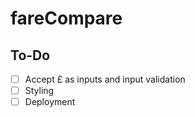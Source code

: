 ﻿# fareCompare




## To-Do

- [ ] Accept £ as inputs and input validation
- [ ] Styling 
- [ ] Deployment
